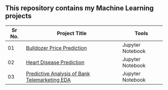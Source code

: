 ## This repository contains my Machine Learning projects

|Sr No.| Project Title | Tools |
|------|---------------|------------|
|01|[Bulldozer Price Prediction](https://github.com/abhijeetk597/machine-learning-projects/tree/main/Bulldozer-price-prediction)|Jupyter Notebook|
|02|[Heart Disease Prediction](https://github.com/abhijeetk597/machine-learning-projects/tree/main/heart-disease-project)|Jupyter Notebook|
|03|[Predictive Analysis of Bank Telemarketing EDA]()|Jupyter Notebook|